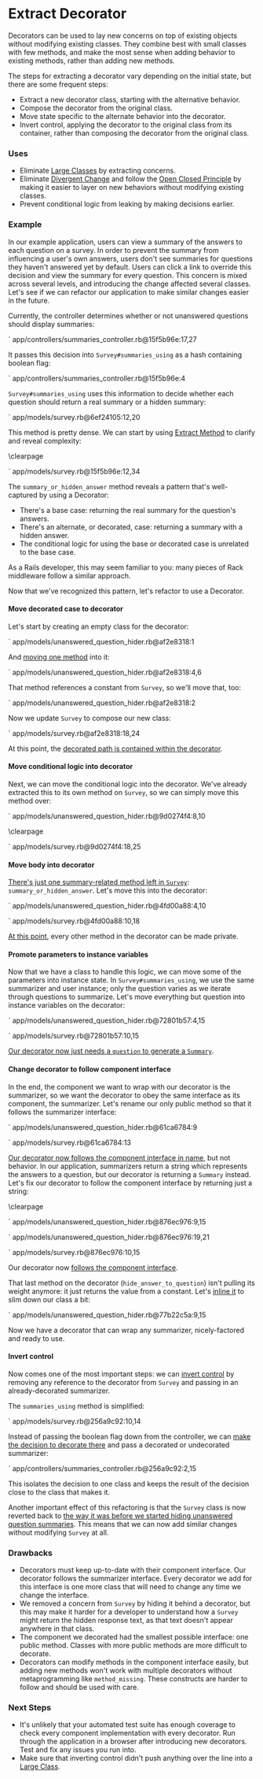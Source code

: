 # Extract Decorator

Decorators can be used to lay new concerns on top of existing objects without
modifying existing classes. They combine best with small classes with few
methods, and make the most sense when adding behavior to existing methods,
rather than adding new methods.

The steps for extracting a decorator vary depending on the initial state, but
there are some frequent steps:

* Extract a new decorator class, starting with the alternative behavior.
* Compose the decorator from the original class.
* Move state specific to the alternate behavior into the decorator.
* Invert control, applying the decorator to the original class from its
  container, rather than composing the decorator from the original class.

### Uses

* Eliminate [Large Classes](#large-class) by extracting concerns.
* Eliminate [Divergent Change](#divergent-change) and follow the [Open Closed
  Principle](#open-closed-principle) by making it easier to layer on new
  behaviors without modifying existing classes.
* Prevent conditional logic from leaking by making decisions earlier.

### Example

In our example application, users can view a summary of the answers to each
question on a survey. In order to prevent the summary from influencing a user's
own answers, users don't see summaries for questions they haven't answered yet
by default. Users can click a link to override this decision and view the
summary for every question. This concern is mixed across several levels, and
introducing the change affected several classes. Let's see if we can refactor
our application to make similar changes easier in the future.

Currently, the controller determines whether or not unanswered questions should
display summaries:

` app/controllers/summaries_controller.rb@15f5b96e:17,27

It passes this decision into `Survey#summaries_using` as a hash containing
boolean flag:

` app/controllers/summaries_controller.rb@15f5b96e:4

`Survey#summaries_using` uses this information to decide whether each question
should return a real summary or a hidden summary:

` app/models/survey.rb@6ef24105:12,20

This method is pretty dense. We can start by using [Extract
Method](#extract-method) to clarify and reveal complexity:

\clearpage

` app/models/survey.rb@15f5b96e:12,34

The `summary_or_hidden_answer` method reveals a pattern that's well-captured by
using a Decorator:

* There's a base case: returning the real summary for the question's answers.
* There's an alternate, or decorated, case: returning a summary with a hidden
  answer.
* The conditional logic for using the base or decorated case is unrelated to the
  base case.

As a Rails developer, this may seem familiar to you: many pieces of Rack
middleware follow a similar approach.

Now that we've recognized this pattern, let's refactor to use a Decorator.

#### Move decorated case to decorator

Let's start by creating an empty class for the decorator:

` app/models/unanswered_question_hider.rb@af2e8318:1

And [moving one method](#move-method) into it:

` app/models/unanswered_question_hider.rb@af2e8318:4,6

That method references a constant from `Survey`, so we'll move that, too:

` app/models/unanswered_question_hider.rb@af2e8318:2

Now we update `Survey` to compose our new class:

` app/models/survey.rb@af2e8318:18,24

At this point, the [decorated path is contained within the decorator](https://github.com/thoughtbot/ruby-science/commit/af2e8318).

#### Move conditional logic into decorator

Next, we can move the conditional logic into the decorator. We've already
extracted this to its own method on `Survey`, so we can simply move this method
over:

` app/models/unanswered_question_hider.rb@9d0274f4:8,10

\clearpage

` app/models/survey.rb@9d0274f4:18,25

#### Move body into decorator

[There's just one summary-related method left in `Survey`](https://github.com/thoughtbot/ruby-science/commit/9d0274f4):
`summary_or_hidden_answer`. Let's move this into the decorator:

` app/models/unanswered_question_hider.rb@4fd00a88:4,10

` app/models/survey.rb@4fd00a88:10,18

[At this point](https://github.com/thoughtbot/ruby-science/commit/4fd00a88),
every other method in the decorator can be made private.

#### Promote parameters to instance variables

Now that we have a class to handle this logic, we can move some of the
parameters into instance state. In `Survey#summaries_using`, we use the same
summarizer and user instance; only the question varies as we iterate through
questions to summarize. Let's move everything but question into instance
variables on the decorator:

` app/models/unanswered_question_hider.rb@72801b57:4,15

` app/models/survey.rb@72801b57:10,15

[Our decorator now just needs a `question` to generate a
`Summary`](https://github.com/thoughtbot/ruby-science/commit/72801b57).

#### Change decorator to follow component interface

In the end, the component we want to wrap with our decorator is the summarizer,
so we want the decorator to obey the same interface as its component, the
summarizer. Let's rename our only public method so that it follows the
summarizer interface:

` app/models/unanswered_question_hider.rb@61ca6784:9

` app/models/survey.rb@61ca6784:13

[Our decorator now follows the component interface in
name](https://github.com/thoughtbot/ruby-science/commit/61ca6784), but not
behavior. In our application, summarizers return a string which represents the
answers to a question, but our decorator is returning a `Summary` instead. Let's
fix our decorator to follow the component interface by returning just a string:

\clearpage

` app/models/unanswered_question_hider.rb@876ec976:9,15

` app/models/unanswered_question_hider.rb@876ec976:19,21

` app/models/survey.rb@876ec976:10,15

Our decorator now [follows the component
interface](https://github.com/thoughtbot/ruby-science/commit/876ec976).

That last method on the decorator (`hide_answer_to_question`) isn't pulling its
weight anymore: it just returns the value from a constant. Let's [inline
it](https://github.com/thoughtbot/ruby-science/commit/77b22c5a) to slim down our
class a bit:

` app/models/unanswered_question_hider.rb@77b22c5a:9,15

Now we have a decorator that can wrap any summarizer, nicely-factored and ready
to use.

#### Invert control

Now comes one of the most important steps: we can [invert
control](#dependency-inversion-principle) by removing any reference to the
decorator from `Survey` and passing in an already-decorated summarizer.

The `summaries_using` method is simplified:

` app/models/survey.rb@256a9c92:10,14

Instead of passing the boolean flag down from the controller, we can [make the
decision to decorate
there](https://github.com/thoughtbot/ruby-science/commit/256a9c92) and pass a
decorated or undecorated summarizer:

` app/controllers/summaries_controller.rb@256a9c92:2,15

This isolates the decision to one class and keeps the result of the decision
close to the class that makes it.

Another important effect of this refactoring is that the `Survey` class is now
reverted back to [the way it was before we started hiding unanswered question
summaries](https://github.com/thoughtbot/ruby-science/blob/d97f7856/example_app/app/models/survey.rb).
This means that we can now add similar changes without modifying `Survey` at
all.

### Drawbacks

* Decorators must keep up-to-date with their component interface. Our decorator
  follows the summarizer interface. Every decorator we add for this interface is
  one more class that will need to change any time we change the interface.
* We removed a concern from `Survey` by hiding it behind a decorator, but this
  may make it harder for a developer to understand how a `Survey` might return
  the hidden response text, as that text doesn't appear anywhere in that class.
* The component we decorated had the smallest possible interface: one public
  method. Classes with more public methods are more difficult to decorate.
* Decorators can modify methods in the component interface easily, but adding
  new methods won't work with multiple decorators without metaprogramming like
  `method_missing`. These constructs are harder to follow and should be used
  with care.

### Next Steps

* It's unlikely that your automated test suite has enough coverage to check
  every component implementation with every decorator. Run through the
  application in a browser after introducing new decorators. Test and fix any
  issues you run into.
* Make sure that inverting control didn't push anything over the line into a
  [Large Class](#large-class).
